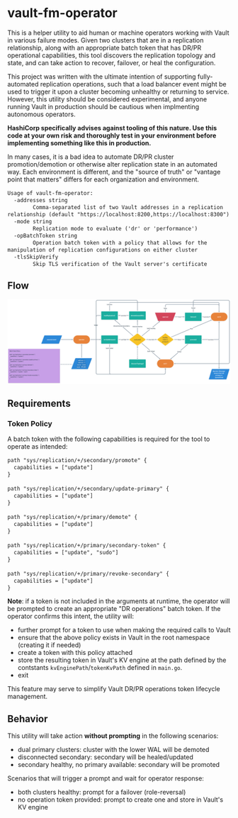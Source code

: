 # vault-fm-operator

This is a helper utility to aid human or machine operators working with Vault in
various failure modes. Given two clusters that are in a replication
relationship, along with an appropriate batch token that has DR/PR operational
capabilities, this tool discovers the replication topology and state, and can
take action to recover, failover, or heal the configuration.

This project was written with the ultimate intention of supporting
fully-automated replication operations, such that a load balancer event might
be used to trigger it upon a cluster becoming unhealthy or returning to service.
However, this utility should be considered experimental, and anyone running
Vault in production should be cautious when implmenting autonomous operators.

**HashiCorp specifically advises against tooling of this nature. Use this code
at your own risk and thoroughly test in your environment before implementing
something like this in production.**

In many cases, it is a bad idea to automate DR/PR cluster promotion/demotion or
otherwise alter replication state in an automated way. Each environment is
different, and the "source of truth" or "vantage point that matters" differs for
each organization and environment.

```shell
Usage of vault-fm-operator:
  -addresses string
        Comma-separated list of two Vault addresses in a replication relationship (default "https://localhost:8200,https://localhost:8300")
  -mode string
        Replication mode to evaluate ('dr' or 'performance')
  -opBatchToken string
        Operation batch token with a policy that allows for the manipulation of replication configurations on either cluster
  -tlsSkipVerify
        Skip TLS verification of the Vault server's certificate
```

## Flow
![flow-image](image.png)

## Requirements

### Token Policy
A batch token with the following capabilities is required for the tool to
operate as intended:
```hcl
path "sys/replication/+/secondary/promote" {
  capabilities = ["update"]
}

path "sys/replication/+/secondary/update-primary" {
  capabilities = ["update"]
}

path "sys/replication/+/primary/demote" {
  capabilities = ["update"]
}

path "sys/replication/+/primary/secondary-token" {
  capabilities = ["update", "sudo"]
}

path "sys/replication/+/primary/revoke-secondary" {
  capabilities = ["update"]
}
```

**Note**: if a token is not included in the arguments at runtime, the operator
will be prompted to create an appropriate "DR operations" batch token. If the
operator confirms this intent, the utility will:
- further prompt for a token to use when making the required calls to Vault
- ensure that the above policy exists in Vault in the root namespace (creating
it if needed)
- create a token with this policy attached
- store the resulting token in Vault's KV engine at the path defined by the
contstants `kvEnginePath`/`tokenKvPath` defined in `main.go`.
- exit

This feature may serve to simplify Vault DR/PR operations token lifecycle
management.

## Behavior
This utility will take action **without prompting** in the following scenarios:
- dual primary clusters: cluster with the lower WAL will be demoted
- disconnected secondary: secondary will be healed/updated
- secondary healthy, no primary available: secondary will be promoted

Scenarios that will trigger a prompt and wait for operator response:
- both clusters healthy: prompt for a failover (role-reversal)
- no operation token provided: prompt to create one and store in Vault's KV
engine
